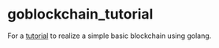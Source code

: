# goblockchain_tutorial
For a [tutorial](https://www.krad.top/goblockchain01/) to realize a simple basic blockchain using golang. 
